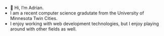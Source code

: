 - 👋 Hi, I’m Adrian.
- I am a recent computer science gradutate from the University of Minnesota Twin Cities.
- I enjoy working with web development technologies, but I enjoy playing around with other fields as well.



<!---
kingpho/kingpho is a ✨ special ✨ repository because its `README.md` (this file) appears on your GitHub profile.
You can click the Preview link to take a look at your changes.
--->
